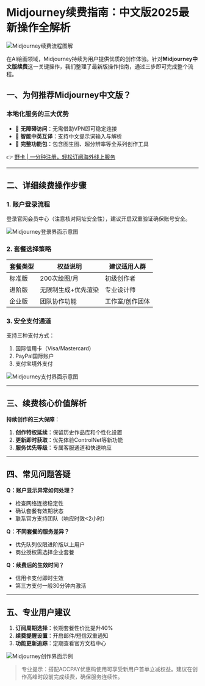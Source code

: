 # Midjourney续费指南：中文版2025最新操作全解析

![Midjourney续费流程图解](https://bbtdd.com/wp-content/uploads/img/372816698.webp_q520)

在AI绘画领域，Midjourney持续为用户提供优质的创作体验。针对**Midjourney中文版续费**这一关键操作，我们整理了最新版操作指南，通过三步即可完成整个流程。

## 一、为何推荐Midjourney中文版？
### 本地化服务的三大优势
- 🎯 **无障碍访问**：无需借助VPN即可稳定连接
- 🦅 **智能中英互译**：支持中文提示词输入与解析
- 💎 **完整功能包**：包含图生图、超分辨率等全系列创作工具

👉 [野卡 | 一分钟注册，轻松订阅海外线上服务](https://bbtdd.com/yeka)

---

## 二、详细续费操作步骤

### 1. 账户登录流程
登录官网会员中心（注意核对网址安全性），建议开启双重验证确保账号安全。

![Midjourney登录界面示意图](https://bbtdd.com/wp-content/uploads/img/8906696636017.webp_q520)

### 2. 套餐选择策略
| 套餐类型 | 权益说明          | 建议适用人群      |
|----------|-------------------|-------------------|
| 标准版   | 200次绘图/月      | 初级创作者        |
| 进阶版   | 无限制生成+优先渲染 | 专业设计师       |
| 企业版   | 团队协作功能       | 工作室/创作团体  |

### 3. 安全支付通道
支持三种支付方式：
1. 国际信用卡（Visa/Mastercard）
2. PayPal国际账户
3. 支付宝境外支付

![Midjourney支付界面示意图](https://bbtdd.com/wp-content/uploads/img/02158124763.webp_q520)

---

## 三、续费核心价值解析
**持续创作的三大保障**：
1. **创作特权延续**：保留历史作品库和个性化设置
2. **更新即时获取**：优先体验ControlNet等新功能
3. **服务优先等级**：专属客服通道和快速响应

---

## 四、常见问题答疑

**Q：账户显示异常如何处理？**
- 检查网络连接稳定性
- 确认套餐有效期状态
- 联系官方支持团队（响应时效<2小时）

**Q：不同套餐的服务差异？**
- 优先队列仅限进阶版以上用户
- 商业授权需选择企业套餐

**Q：续费后的生效时间？**
- 信用卡支付即时生效
- 第三方支付一般30分钟内激活

---

## 五、专业用户建议
1. **订阅周期选择**：长期套餐性价比提升40%
2. **续费提醒设置**：开启邮件/短信双重通知
3. **功能更新追踪**：定期查看官方文档中心

![Midjourney创作界面示例](https://bbtdd.com/wp-content/uploads/img/4425332083437.webp_q520)

> 专业提示：搭配ACCPAY优惠码使用可享受新用户首单立减权益。建议在创作高峰时段前完成续费，确保服务连续性。